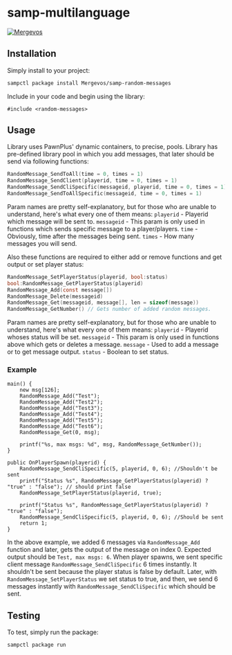 # samp-multilanguage

[![Mergevos](https://img.shields.io/badge/Mergevos-samp--random--mesages-2f2f2f.svg?style=for-the-badge)](https://github.com/Mergevos/samp-random-mesages)

## Installation

Simply install to your project:

```bash
sampctl package install Mergevos/samp-random-messages
```

Include in your code and begin using the library:

```pawn
#include <random-messages>
```

## Usage

Library uses PawnPlus' dynamic containers, to precise, pools. Library has pre-defined library pool in which you add messages, that later should be send via following functions:

```c
RandomMessage_SendToAll(time = 0, times = 1)
RandomMessage_SendClient(playerid, time = 0, times = 1)
RandomMessage_SendCliSpecific(messageid, playerid, time = 0, times = 1)
RandomMessage_SendToAllSpecific(messageid, time = 0, times = 1) 
```

Param names are pretty self-explanatory, but for those who are unable to understand, here's what every one of them means:
`playerid` - Playerid which message will be sent to.
`messageid` - This param is only used in functions which sends specific message to a player/players.
`time` - Obviously, time after the messages being sent.
`times` -  How many messages you will send.

Also these functions are required to either add or remove functions and get output or set player status:

```c
RandomMessage_SetPlayerStatus(playerid, bool:status)
bool:RandomMessage_GetPlayerStatus(playerid)
RandomMessage_Add(const message[]) 
RandomMessage_Delete(messageid)
RandomMessage_Get(messageid, message[], len = sizeof(message))
RandomMessage_GetNumber() // Gets number of added random messages.
```
Param names are pretty self-explanatory, but for those who are unable to understand, here's what every one of them means:
`playerid` - Playerid whoses status will be set.
`messageid` - This param is only used in functions above which gets or deletes a message.
`message` - Used to add a message or to get message output.
`status` - Boolean to set status.


### Example

```
main() {
    new msg[126];
    RandomMessage_Add("Test");
    RandomMessage_Add("Test2");
    RandomMessage_Add("Test3");
    RandomMessage_Add("Test4");
    RandomMessage_Add("Test5");
    RandomMessage_Add("Test6");
    RandomMessage_Get(0, msg);
    
    printf("%s, max msgs: %d", msg, RandomMessage_GetNumber());
}

public OnPlayerSpawn(playerid) {
    RandomMessage_SendCliSpecific(5, playerid, 0, 6); //Shouldn't be sent
    printf("Status %s", RandomMessage_GetPlayerStatus(playerid) ? "true" : "false"); // should print false
    RandomMessage_SetPlayerStatus(playerid, true);
    
    printf("Status %s", RandomMessage_GetPlayerStatus(playerid) ? "true" : "false");
    RandomMessage_SendCliSpecific(5, playerid, 0, 6); //Should be sent
    return 1;
}
```

In the above example, we added 6 messages via `RandomMessage_Add` function and later, gets the output of the message on index 0. Expected output should be `Test, max msgs: 6`. When player spawns, we sent specific client message `RandomMessage_SendCliSpecific` 6 times instantly. It shouldn't be sent because the player status is false by default. Later, with `RandomMessage_SetPlayerStatus` we set status to true, and then, we send 6 messages instantly with `RandomMessage_SendCliSpecific` which should be sent.

## Testing

To test, simply run the package:

```bash
sampctl package run
```
